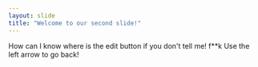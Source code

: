 ```yaml
---
layout: slide
title: "Welcome to our second slide!"
---
```

How can I know where is the edit button if you don't tell me! f**k
Use the left arrow to go back!
